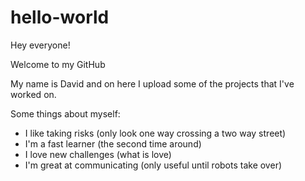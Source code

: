 # hello-world

Hey everyone! 

Welcome to my GitHub

My name is David and on here I upload some of the projects that I've worked on.

Some things about myself:

- I like taking risks (only look one way crossing a two way street)
- I'm a fast learner (the second time around)
- I love new challenges (what is love)
- I'm great at communicating (only useful until robots take over)

